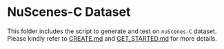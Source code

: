 # NuScenes-C Dataset

This folder includes the script to generate and test on `nuScenes-C` dataset. Please kindly refer to [CREATE.md](https://github.com/Daniel-xsy/RoboBEV/blob/master/docs/CREATE.md) and [GET_STARTED.md](https://github.com/Daniel-xsy/RoboBEV/blob/master/docs/GET_STARTED.md) for more details.

